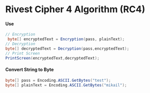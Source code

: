 # Rivest Cipher 4 Algorithm (RC4)


#### **Use**
```csharp
// Encryption
 byte[] encryptedText = Encryption(pass, plainText);
// Decryption
byte[] decryptedText = Decryption(pass,encryptedText);
// Print Screen
PrintScreen(encryptedText,decryptedText);

```
#### **Convert String to Byte**
```csharp
byte[] pass = Encoding.ASCII.GetBytes("test");
byte[] plainText = Encoding.ASCII.GetBytes("mikail");
```
